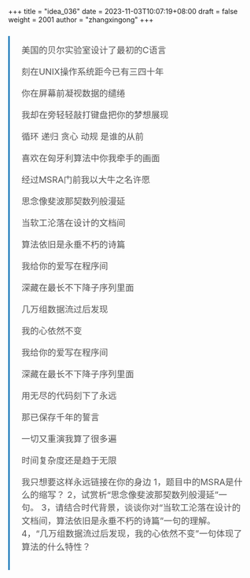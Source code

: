+++
title = "idea_036"
date = 2023-11-03T10:07:19+08:00
draft = false
weight = 2001
author = "zhangxingong"
+++

<style>
blockquote {
    margin: 25px auto;
    quotes: "“" "”" "‘" "’";
    padding: 1.5rem;
    color: #555555;
    padding: 1rem 1.5rem;
    border-left: 0.2rem solid #0077b8;
    position: relative;
    background: var(--haze);
    font-size: 1.1rem;
    line-height: 1.5;
    font-family: "PingFang SC,Lantinghei SC,Helvetica Neue,Helvetica,Arial,Microsoft YaHei,微软雅黑,STHeitiSC-Light,simsun,宋体,WenQuanYi Zen Hei,WenQuanYi Micro Hei,"sans-serif";
}
</style>
<div>
<blockquote>美国的贝尔实验室设计了最初的C语言
<p>刻在UNIX操作系统距今已有三四十年</p>
<p>你在屏幕前凝视数据的缱绻</p>
<p>我却在旁轻轻敲打键盘把你的梦想展现</p>
<p>循环 递归 贪心 动规 是谁的从前</p>
<p>喜欢在匈牙利算法中你我牵手的画面</p>
<p>经过MSRA门前我以大牛之名许愿</p>
<p>思念像斐波那契数列般漫延</p>
<p>当软工沦落在设计的文档间</p>
<p>算法依旧是永垂不朽的诗篇</p>
<p>我给你的爱写在程序间</p>
<p>深藏在最长不下降子序列里面</p>
<p>几万组数据流过后发现</p>
<p>我的心依然不变</p>
<p>我给你的爱写在程序间</p>
<p>深藏在最长不下降子序列里面</p>
<p>用无尽的代码刻下了永远</p>
<p>那已保存千年的誓言</p>
<p>一切又重演我算了很多遍</p>
<p>时间复杂度还是趋于无限</p>
<p>我只想要这样永远链接在你的身边
1，题目中的MSRA是什么的缩写？
2，试赏析“思念像斐波那契数列般漫延”一句。
3，请结合时代背景，谈谈你对“当软工沦落在设计的文档间，算法依旧是永垂不朽的诗篇”一句的理解。
4，“几万组数据流过后发现，我的心依然不变”一句体现了算法的什么特性？</p>
</blockquote>
</div>


